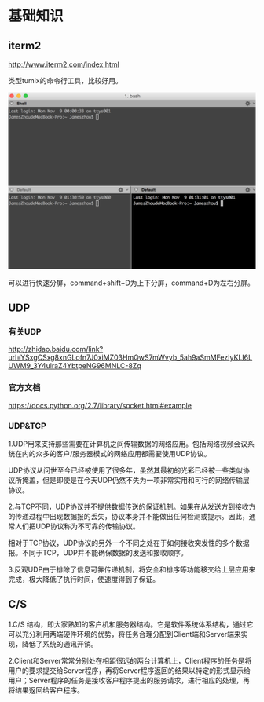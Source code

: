 # 基础知识

## iterm2

http://www.iterm2.com/index.html

类型tumix的命令行工具，比较好用。

![](iterm2.png)

可以进行快速分屏，command+shift+D为上下分屏，command+D为左右分屏。

## UDP


### 有关UDP

http://zhidao.baidu.com/link?url=YSxgCSxg8xnGLofn7J0xiMZ03HmQwS7mWvyb_5ah9aSmMFezIyKLI6LUWM9_3Y4ulraZ4YbtpeNG96MNLC-8Zq


### 官方文档

https://docs.python.org/2.7/library/socket.html#example


### UDP&TCP

1.UDP用来支持那些需要在计算机之间传输数据的网络应用。包括网络视频会议系统在内的众多的客户/服务器模式的网络应用都需要使用UDP协议。

UDP协议从问世至今已经被使用了很多年，虽然其最初的光彩已经被一些类似协议所掩盖，但是即使是在今天UDP仍然不失为一项非常实用和可行的网络传输层协议。

2.与TCP不同，UDP协议并不提供数据传送的保证机制。如果在从发送方到接收方的传递过程中出现数据报的丢失，协议本身并不能做出任何检测或提示。因此，通常人们把UDP协议称为不可靠的传输协议。

相对于TCP协议，UDP协议的另外一个不同之处在于如何接收突发性的多个数据报。不同于TCP，UDP并不能确保数据的发送和接收顺序。


3.反观UDP由于排除了信息可靠传递机制，将安全和排序等功能移交给上层应用来完成，极大降低了执行时间，使速度得到了保证。



## C/S


1.C/S 结构，即大家熟知的客户机和服务器结构。它是软件系统体系结构，通过它可以充分利用两端硬件环境的优势，将任务合理分配到Client端和Server端来实现，降低了系统的通讯开销。


2.Client和Server常常分别处在相距很远的两台计算机上，Client程序的任务是将用户的要求提交给Server程序，再将Server程序返回的结果以特定的形式显示给用户；Server程序的任务是接收客户程序提出的服务请求，进行相应的处理，再将结果返回给客户程序。
